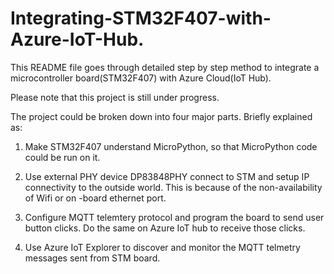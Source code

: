 # Integrating-STM32F407-with-Azure-IoT-Hub.
This README file goes through detailed step by step method to integrate a microcontroller board(STM32F407) with Azure Cloud(IoT Hub).



Please note that this project is still under progress.

The project could be broken down into four major parts. Briefly explained as:

1. Make STM32F407 understand MicroPython, so that MicroPython code could be run on it.
 
2. Use external PHY device DP83848PHY connect to STM and setup IP connectivity to the outside world. This is because of the non-availability of Wifi or on -board ethernet port.

3. Configure MQTT telemtery protocol and program the board to send user button clicks. Do the same on Azure IoT hub to receive those clicks.

4. Use Azure IoT Explorer to discover and monitor the MQTT telmetry messages sent from STM board.
